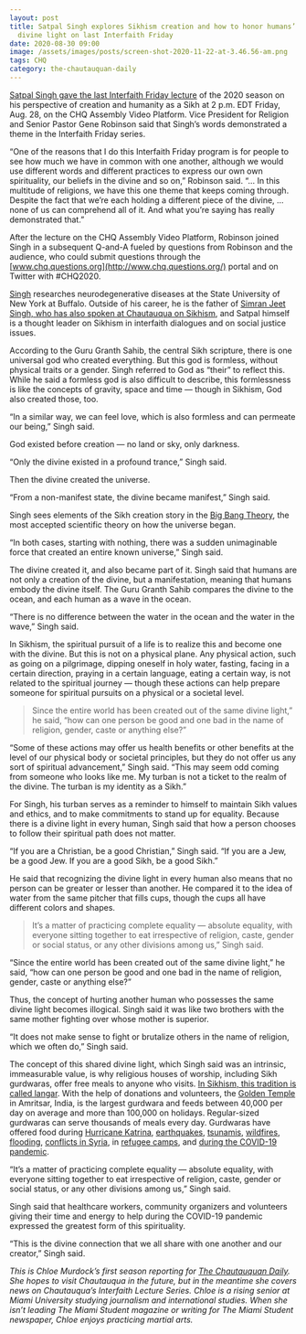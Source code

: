 ```yaml
---
layout: post
title: Satpal Singh explores Sikhism creation and how to honor humans’ shared
  divine light on last Interfaith Friday
date: 2020-08-30 09:00
image: /assets/images/posts/screen-shot-2020-11-22-at-3.46.56-am.png
tags: CHQ
category: the-chautauquan-daily
---
```

[Satpal Singh gave the last Interfaith Friday lecture](https://assembly.chq.org/the-future-we-want-the-world-we-need/videos/dr-satpal-singh-2020) of the 2020 season on his perspective of creation and humanity as a Sikh at 2 p.m. EDT Friday, Aug. 28, on the CHQ Assembly Video Platform. Vice President for Religion and Senior Pastor Gene Robinson said that Singh’s words demonstrated a theme in the Interfaith Friday series.

“One of the reasons that I do this Interfaith Friday program is for people to see how much we have in common with one another, although we would use different words and different practices to express our own own spirituality, our beliefs in the divine and so on,” Robinson said. “… In this multitude of religions, we have this one theme that keeps coming through. Despite the fact that we’re each holding a different piece of the divine, … none of us can comprehend all of it. And what you’re saying has really demonstrated that.”

After the lecture on the CHQ Assembly Video Platform, Robinson joined Singh in a subsequent Q-and-A fueled by questions from Robinson and the audience, who could submit questions through the [www.chq.questions.org](http://www.chq.questions.org/) portal and on Twitter with #CHQ2020.

[Singh](https://chqdaily.com/2020/08/satpal-singh-to-speak-on-interfaith-peace-and-unity-in-final-interfaith-friday-perspective-of-the-2020-season/) researches neurodegenerative diseases at the State University of New York at Buffalo. Outside of his career, he is the father of [Simran Jeet Singh, who has also spoken at Chautauqua on Sikhism](https://chqdaily.com/2019/08/simran-jeet-singh-tackles-question-of-theodicy-through-lens-of-sikhism/), and Satpal himself is a thought leader on Sikhism in interfaith dialogues and on social justice issues. 

According to the Guru Granth Sahib, the central Sikh scripture, there is one universal god who created everything. But this god is formless, without physical traits or a gender. Singh referred to God as “their” to reflect this. While he said a formless god is also difficult to describe, this formlessness is like the concepts of gravity, space and time — though in Sikhism, God also created those, too.

“In a similar way, we can feel love, which is also formless and can permeate our being,” Singh said.

God existed before creation — no land or sky, only darkness.

“Only the divine existed in a profound trance,” Singh said.

Then the divine created the universe.

“From a non-manifest state, the divine became manifest,” Singh said.

Singh sees elements of the Sikh creation story in the [Big Bang Theory](https://www.space.com/25126-big-bang-theory.html), the most accepted scientific theory on how the universe began.

“In both cases, starting with nothing, there was a sudden unimaginable force that created an entire known universe,” Singh said.

The divine created it, and also became part of it. Singh said that humans are not only a creation of the divine, but a manifestation, meaning that humans embody the divine itself. The Guru Granth Sahib compares the divine to the ocean, and each human as a wave in the ocean. 

“There is no difference between the water in the ocean and the water in the wave,” Singh said.

In Sikhism, the spiritual pursuit of a life is to realize this and become one with the divine. But this is not on a physical plane. Any physical action, such as going on a pilgrimage, dipping oneself in holy water, fasting, facing in a certain direction, praying in a certain language, eating a certain way, is not related to the spiritual journey — though these actions can help prepare someone for spiritual pursuits on a physical or a societal level.

> Since the entire world has been created out of the same divine light,” he said, “how can one person be good and one bad in the name of religion, gender, caste or anything else?”

“Some of these actions may offer us health benefits or other benefits at the level of our physical body or societal principles, but they do not offer us any sort of spiritual advancement,” Singh said. “This may seem odd coming from someone who looks like me. My turban is not a ticket to the realm of the divine. The turban is my identity as a Sikh.”

For Singh, his turban serves as a reminder to himself to maintain Sikh values and ethics, and to make commitments to stand up for equality. Because there is a divine light in every human, Singh said that how a person chooses to follow their spiritual path does not matter.

“If you are a Christian, be a good Christian,” Singh said. “If you are a Jew, be a good Jew. If you are a good Sikh, be a good Sikh.”

He said that recognizing the divine light in every human also means that no person can be greater or lesser than another. He compared it to the idea of water from the same pitcher that fills cups, though the cups all have different colors and shapes.

> It’s a matter of practicing complete equality — absolute equality, with everyone sitting together to eat irrespective of religion, caste, gender or social status, or any other divisions among us,” Singh said.

“Since the entire world has been created out of the same divine light,” he said, “how can one person be good and one bad in the name of religion, gender, caste or anything else?”

Thus, the concept of hurting another human who possesses the same divine light becomes illogical. Singh said it was like two brothers with the same mother fighting over whose mother is superior.

“It does not make sense to fight or brutalize others in the name of religion, which we often do,” Singh said.

The concept of this shared divine light, which Singh said was an intrinsic, immeasurable value, is why religious houses of worship, including Sikh gurdwaras, offer free meals to anyone who visits. [In Sikhism, this tradition is called langar](https://www.nytimes.com/2020/06/08/dining/free-food-sikh-gundwara-langar.html). With the help of donations and volunteers, the [Golden Temple](https://twistedsifter.com/2012/08/kitchen-at-the-golden-temple-feeds-people-for-free-langar/) in Amritsar, India, is the largest gurdwara and feeds between 40,000 per day on average and more than 100,000 on holidays. Regular-sized gurdwaras can serve thousands of meals every day. Gurdwaras have offered food during [Hurricane Katrina](https://www.panthic.org/articles/1731), [earthquakes](https://timesofindia.indiatimes.com/india/Sikh-bodies-to-send-langar-for-Nepal-earthquake-victims/articleshow/47052835.cms), [tsunamis](https://timesofindia.indiatimes.com/city/chandigarh/Sikh-organisations-to-carry-out-relief/articleshow/996505.cms), [wildfires](https://www.atlasobscura.com/articles/california-disaster-relief), [flooding](https://www.globenewswire.com/news-release/2019/08/06/1898074/0/en/UNITED-SIKHS-HOST-MEDICAL-CAMP-CLOTHING-DRIVE-FOR-FLOOD-SURVIVORS.html), [conflicts in Syria](https://www.hindustantimes.com/punjab/in-middle-east-and-europe-sikhs-win-hearts-with-sewa/story-xzRqZwVvbvev2msyhyYsjO.html), in [refugee camps](https://www.outlookindia.com/newsscroll/gurudwaras-open-relief-camps-organise-langars/1746115), and [during the COVID-19 pandemic](https://www.nytimes.com/2020/06/08/dining/free-food-sikh-gundwara-langar.html).

“It’s a matter of practicing complete equality — absolute equality, with everyone sitting together to eat irrespective of religion, caste, gender or social status, or any other divisions among us,” Singh said.

Singh said that healthcare workers, community organizers and volunteers giving their time and energy to help during the COVID-19 pandemic expressed the greatest form of this spirituality.

“This is the divine connection that we all share with one another and our creator,” Singh said.

*This is Chloe Murdock’s first season reporting for [The Chautauquan Daily](https://chqdaily.com/2020/08/satpal-singh-explores-sikhism-creation-and-how-to-honor-humans-shared-divine-light-on-last-interfaith-friday/). She hopes to visit Chautauqua in the future, but in the meantime she covers news on Chautauqua’s Interfaith Lecture Series. Chloe is a rising senior at Miami University studying journalism and international studies. When she isn’t leading The Miami Student magazine or writing for The Miami Student newspaper, Chloe enjoys practicing martial arts.*